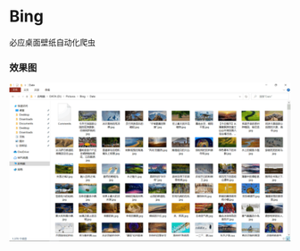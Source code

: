 # Bing

必应桌面壁纸自动化爬虫



### 效果图

<div align=center><img src="https://raw.githubusercontent.com/SeaEagleI/Bing/master/pics/bing-demo.png"></img></div>
